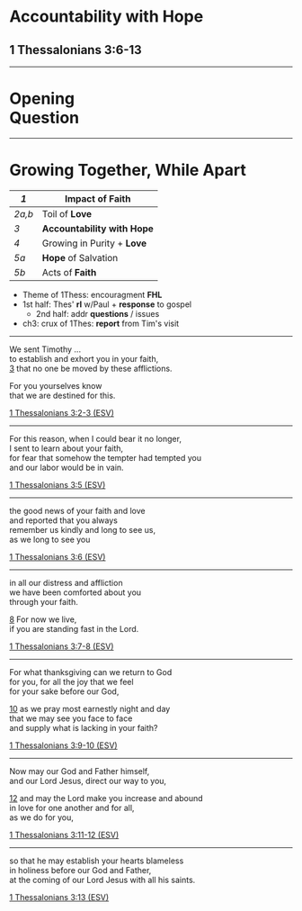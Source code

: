 <!-- .slide: <%= bg("unsplash-Jztmx9yqjBw-stars.jpg") %> id="title" -->
# Accountability with Hope
## 1 Thessalonians 3:6-13

---
<!-- .slide: data-background="white" -->
# Opening <br> **Question**
<!-- .element: class="r-fit-text" -->

---
<!-- .slide: <%= bg("unsplash-tcPUbu8H2c0-flowers.jpg") %> class="outline" -->
# Growing Together, While Apart
<!-- .element: class="r-fit-text" -->

| *1* | Impact of **Faith** | 
|---|---|
| *2a,b* | Toil of **Love** |
| *3* | **Accountability with Hope** |
| *4* | Growing in Purity + **Love** |
| *5a* | **Hope** of Salvation |
| *5b* | Acts of **Faith** |

>>>
+ Theme of 1Thess: encouragment **FHL**
+ 1st half: Thes' **rl** w/Paul + **response** to gospel
  + 2nd half: addr **questions** / issues
+ ch3: crux of 1Thes: **report** from Tim's visit

---
We sent Timothy ...<br>
to establish and exhort you in your faith, <br>
[3](# "ref")
that no one be moved by these afflictions. 

For you yourselves know <br>
that we are destined for this. 

[1 Thessalonians 3:2-3 (ESV)](# "ref")

---
For this reason, when I could bear it no longer, <br>
I sent to learn about your faith, <br>
for fear that somehow the tempter had tempted you <br>
and our labor would be in vain.

[1 Thessalonians 3:5 (ESV)](# "ref")

---
the good news of your faith and love <br>
and reported that you always <br>
remember us kindly and long to see us, <br>
as we long to see you

[1 Thessalonians 3:6 (ESV)](# "ref")

---
in all our distress and affliction <br>
we have been comforted about you <br>
through your faith. 

[8](# "ref")
For now we live, <br>
if you are standing fast in the Lord. 

[1 Thessalonians 3:7-8 (ESV)](# "ref")

---
For what thanksgiving can we return to God <br>
for you, for all the joy that we feel <br>
for your sake before our God,

[10](# "ref")
as we pray most earnestly night and day <br>
that we may see you face to face <br>
and supply what is lacking in your faith?

[1 Thessalonians 3:9-10 (ESV)](# "ref")

---
Now may our God and Father himself, <br>
and our Lord Jesus, direct our way to you,

[12](# "ref")
and may the Lord make you increase and abound <br>
in love for one another and for all, <br>
as we do for you, 

[1 Thessalonians 3:11-12 (ESV)](# "ref")

---
so that he may establish your hearts blameless <br>
in holiness before our God and Father, <br>
at the coming of our Lord Jesus with all his saints.

[1 Thessalonians 3:13 (ESV)](# "ref")


